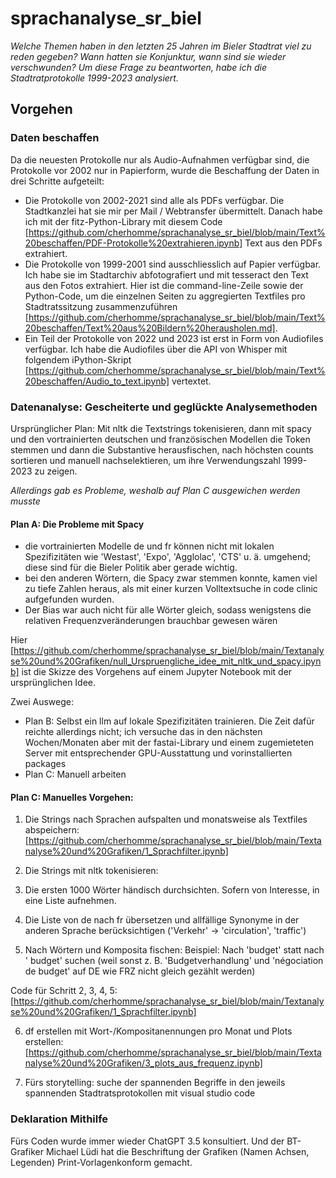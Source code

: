# sprachanalyse_sr_biel

*Welche Themen haben in den letzten 25 Jahren im Bieler Stadtrat viel zu reden gegeben? Wann hatten sie Konjunktur, wann sind sie wieder verschwunden? Um diese Frage zu beantworten, habe ich die Stadtratprotokolle 1999-2023 analysiert.*

## Vorgehen

### Daten beschaffen
Da die neuesten Protokolle nur als Audio-Aufnahmen verfügbar sind, die Protokolle vor 2002 nur in Papierform, wurde die Beschaffung der Daten in drei Schritte aufgeteilt:

* Die Protokolle von 2002-2021 sind alle als PDFs verfügbar. Die Stadtkanzlei hat sie mir per Mail / Webtransfer übermittelt. Danach habe ich mit der fitz-Python-Library mit diesem Code [https://github.com/cherhomme/sprachanalyse_sr_biel/blob/main/Text%20beschaffen/PDF-Protokolle%20extrahieren.ipynb] Text aus den PDFs extrahiert.
* Die Protokolle von 1999-2001 sind ausschliesslich auf Papier verfügbar. Ich habe sie im Stadtarchiv abfotografiert und mit tesseract den Text aus den Fotos extrahiert. Hier ist die command-line-Zeile sowie der Python-Code, um die einzelnen Seiten zu aggregierten Textfiles pro Stadtratssitzung zusammenzuführen [https://github.com/cherhomme/sprachanalyse_sr_biel/blob/main/Text%20beschaffen/Text%20aus%20Bildern%20herausholen.md].
* Ein Teil der Protokolle von 2022 und 2023 ist erst in Form von Audiofiles verfügbar. Ich habe die Audiofiles über die API von Whisper mit folgendem iPython-Skript [https://github.com/cherhomme/sprachanalyse_sr_biel/blob/main/Text%20beschaffen/Audio_to_text.ipynb] vertextet.

### Datenanalyse: Gescheiterte und geglückte Analysemethoden

Ursprünglicher Plan: Mit nltk die Textstrings tokenisieren, dann mit spacy und den vortrainierten deutschen und französischen Modellen die Token stemmen und dann die Substantive herausfischen, nach höchsten counts sortieren und manuell nachselektieren, um ihre Verwendungszahl 1999-2023 zu zeigen.

*Allerdings gab es Probleme, weshalb auf Plan C ausgewichen werden musste*

#### Plan A: Die Probleme mit Spacy
* die vortrainierten Modelle de und fr können nicht mit lokalen Spezifizitäten wie 'Westast', 'Expo', 'Agglolac', 'CTS' u. ä. umgehend; diese sind für die Bieler Politik aber gerade wichtig.
* bei den anderen Wörtern, die Spacy zwar stemmen konnte, kamen viel zu tiefe Zahlen heraus, als mit einer kurzen Volltextsuche in code clinic aufgefunden wurden.
* Der Bias war auch nicht für alle Wörter gleich, sodass wenigstens die relativen Frequenzveränderungen brauchbar gewesen wären

Hier [https://github.com/cherhomme/sprachanalyse_sr_biel/blob/main/Textanalyse%20und%20Grafiken/null_Urspruengliche_idee_mit_nltk_und_spacy.ipynb] ist die Skizze des Vorgehens auf einem Jupyter Notebook mit der ursprünglichen Idee.

Zwei Auswege:
* Plan B: Selbst ein llm auf lokale Spezifizitäten trainieren. Die Zeit dafür reichte allerdings nicht; ich versuche das in den nächsten Wochen/Monaten aber mit der fastai-Library und einem zugemieteten Server mit entsprechender GPU-Ausstattung und vorinstallierten packages
* Plan C: Manuell arbeiten

#### Plan C: Manuelles Vorgehen:
1. Die Strings nach Sprachen aufspalten und monatsweise als Textfiles abspeichern: [https://github.com/cherhomme/sprachanalyse_sr_biel/blob/main/Textanalyse%20und%20Grafiken/1_Sprachfilter.ipynb]

2. Die Strings mit nltk tokenisieren: 
3. Die ersten 1000 Wörter händisch durchsichten. Sofern von Interesse, in eine Liste aufnehmen. 
4. Die Liste von de nach fr übersetzen und allfällige Synonyme in der anderen Sprache berücksichtigen ('Verkehr' -> 'circulation', 'traffic')
5. Nach Wörtern und Komposita fischen: Beispiel: Nach 'budget' statt nach ' budget' suchen (weil sonst z. B. 'Budgetverhandlung' und 'négociation de budget' auf DE wie FRZ nicht gleich gezählt werden)

Code für Schritt 2, 3, 4, 5: [https://github.com/cherhomme/sprachanalyse_sr_biel/blob/main/Textanalyse%20und%20Grafiken/1_Sprachfilter.ipynb]

6. df erstellen mit Wort-/Kompositanennungen pro Monat und Plots erstellen: [https://github.com/cherhomme/sprachanalyse_sr_biel/blob/main/Textanalyse%20und%20Grafiken/3_plots_aus_frequenz.ipynb]

7. Fürs storytelling: suche der spannenden Begriffe in den jeweils spannenden Stadtratsprotokollen mit visual studio code

### Deklaration Mithilfe
Fürs Coden wurde immer wieder ChatGPT 3.5 konsultiert. Und der BT-Grafiker Michael Lüdi hat die Beschriftung der Grafiken (Namen Achsen, Legenden) Print-Vorlagenkonform gemacht.
